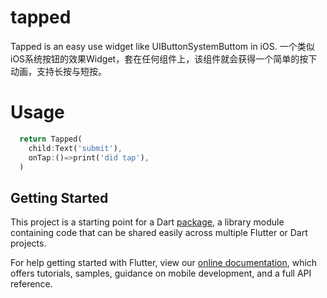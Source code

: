 # tapped

Tapped is an easy use widget like UIButtonSystemButtom in iOS.
一个类似iOS系统按钮的效果Widget，套在任何组件上，该组件就会获得一个简单的按下动画，支持长按与短按。

# Usage
```dart
  return Tapped(
    child:Text('submit'),
    onTap:()=>print('did tap'),
  )
```
## Getting Started

This project is a starting point for a Dart
[package](https://flutter.dev/developing-packages/),
a library module containing code that can be shared easily across
multiple Flutter or Dart projects.

For help getting started with Flutter, view our 
[online documentation](https://flutter.dev/docs), which offers tutorials, 
samples, guidance on mobile development, and a full API reference.

